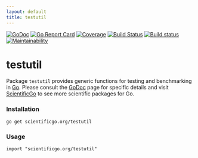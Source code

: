 ```yaml
---
layout: default
title: testutil
---
```


[![GoDoc](https://godoc.org/scientificgo.org/testutil?status.svg)](https://godoc.org/scientificgo.org/testutil)
[![Go Report Card](https://goreportcard.com/badge/github.com/scientificgo/testutil)](https://goreportcard.com/report/github.com/scientificgo/testutil)
[![Coverage](https://codecov.io/gh/scientificgo/testutil/branch/master/graph/badge.svg)](https://codecov.io/gh/scientificgo/testutil)
[![Build Status](https://travis-ci.org/scientificgo/testutil.svg?branch=master)](https://travis-ci.org/scientificgo/testutil)
[![Build status](https://ci.appveyor.com/api/projects/status/m7yt1gy6g5bpilox?svg=true)](https://ci.appveyor.com/project/jdparkinson93/testutil)
[![Maintainability](https://api.codeclimate.com/v1/badges/2ea76783cfe482528242/maintainability)](https://codeclimate.com/github/scientificgo/testutil/maintainability)

# testutil

Package `testutil` provides generic functions for testing and benchmarking in [Go](https://golang.org). Please consult the [GoDoc](https://godoc.org/scientificgo.org/testutil) page for specific details and visit [ScientificGo](https://scientificgo.org) to see more scientific packages for Go.

### Installation

`go get scientificgo.org/testutil`

### Usage

`import "scientificgo.org/testutil"`
